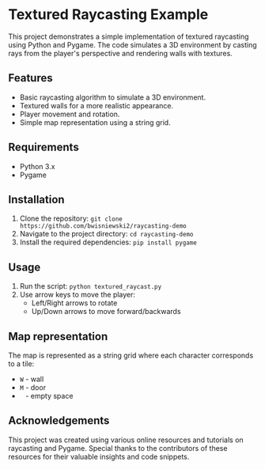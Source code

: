 # Textured Raycasting Example

This project demonstrates a simple implementation of textured raycasting using Python and Pygame. The code simulates a 3D environment by casting rays from the player's perspective and rendering walls with textures.

## Features

- Basic raycasting algorithm to simulate a 3D environment.
- Textured walls for a more realistic appearance.
- Player movement and rotation.
- Simple map representation using a string grid.

## Requirements

- Python 3.x
- Pygame

## Installation

1. Clone the repository:
   `git clone https://github.com/bwisniewski2/raycasting-demo`
2. Navigate to the project directory:
   `cd raycasting-demo`
3. Install the required dependencies:
   `pip install pygame`

## Usage

1. Run the script:
   `python textured_raycast.py`
2. Use arrow keys to move the player:
   - Left/Right arrows to rotate
   - Up/Down arrows to move forward/backwards

## Map representation

The map is represented as a string grid where each character corresponds to a tile:

- `W` - wall
- `M` - door
- ` ` - empty space

## Acknowledgements

This project was created using various online resources and tutorials on raycasting and Pygame. Special thanks to the contributors of these resources for their valuable insights and code snippets.
